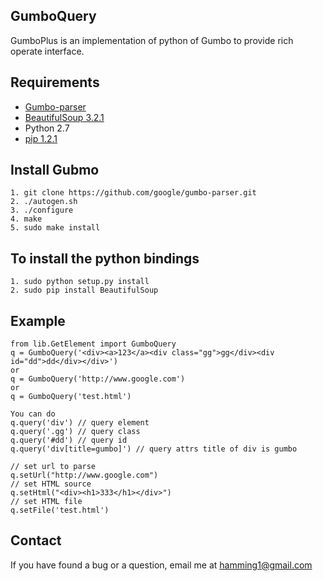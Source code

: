 
GumboQuery
------------
GumboPlus is an implementation of python of Gumbo to provide rich operate interface.

## Requirements
* [Gumbo-parser][1]
* [BeautifulSoup 3.2.1][2]
* Python 2.7
* [pip 1.2.1][3]

## Install Gubmo

    1. git clone https://github.com/google/gumbo-parser.git      
    2. ./autogen.sh 
    3. ./configure      
    4. make 
    5. sudo make install    
    
## To install the python bindings 
    
    1. sudo python setup.py install
    2. sudo pip install BeautifulSoup
    
## Example

    from lib.GetElement import GumboQuery
    q = GumboQuery('<div><a>123</a><div class="gg">gg</div><div id="dd">dd</div></div>')
    or 
    q = GumboQuery('http://www.google.com')
    or 
    q = GumboQuery('test.html')
    
    You can do 
    q.query('div') // query element
    q.query('.gg') // query class
    q.query('#dd') // query id
    q.query('div[title=gumbo]') // query attrs title of div is gumbo

    // set url to parse 
    q.setUrl("http://www.google.com")
    // set HTML source 
    q.setHtml("<div><h1>333</h1></div>")
    // set HTML file
    q.setFile('test.html')


## Contact
If you have found a bug or a question, email me at <hamming1@gmail.com>


  [1]: https://github.com/google/gumbo-parser
  [2]: http://www.crummy.com/software/BeautifulSoup/
  [3]: https://pypi.python.org/pypi/pip
